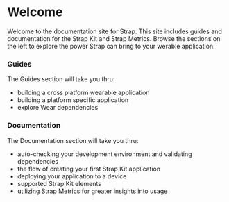 # Welcome

Welcome to the documentation site for Strap.  This site includes guides and documentation for the Strap Kit and Strap Metrics.  Browse the sections on the left to explore the power Strap can bring to your werable application.

### Guides

The Guides section will take you thru:
* building a cross platform wearable application
* building a platform specific application
* explore Wear dependencies

### Documentation

The Documentation section will take you thru:
* auto-checking your development environment and validating dependencies
* the flow of creating your first Strap Kit application
* deploying your application to a device
* supported Strap Kit elements
* utilizing Strap Metrics for greater insights into usage
